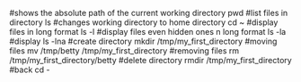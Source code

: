 #shows the absolute path of the current working directory
pwd
#list files in directory
ls
#changes working directory to home directory
cd ~
#display files in long format
ls -l
#display files even hidden ones n long format
ls -la
#display
ls -lna
#create directory
mkdir /tmp/my_first_directory
#moving files
mv /tmp/betty /tmp/my_first_directory
#removing files
rm /tmp/my_first_directory/betty
#delete directory
rmdir /tmp/my_first_directory
#back
cd -
